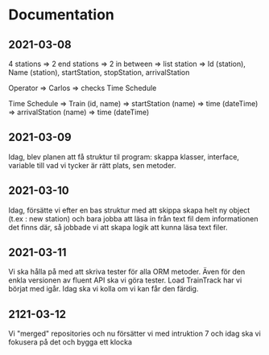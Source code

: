 # Documentation

## 2021-03-08

4 stations => 2 end stations => 2 in between => list station => Id (station), Name (station), startStation, stopStation, arrivalStation

Operator => Carlos => checks Time Schedule

Time Schedule => Train (id, name) => startStation (name) => time (dateTime) => arrivalStation (name) => time (dateTime)

## 2021-03-09

Idag, blev planen att få struktur til program: skappa klasser, interface, variable till vad vi tycker är rätt plats, sen metoder.

## 2021-03-10

Idag, försätte vi efter en bas struktur med att skippa skapa helt ny object (t.ex : new station) och bara jobba att läsa in från text fil dem informationen det finns där, så jobbade vi att skapa logik att kunna läsa text filer.

## 2021-03-11
Vi ska hålla på med att skriva tester för alla ORM metoder. Även för den enkla versionen av fluent API ska vi göra tester. Load TrainTrack har vi börjat med igår. Idag ska vi kolla om vi kan får den färdig. 

## 2121-03-12
Vi "merged" repositories och nu försätter vi med intruktion 7 och idag ska vi fokusera på det och bygga ett klocka
